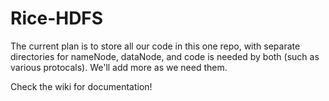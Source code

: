 # Rice-HDFS

The current plan is to store all our code in this one repo, with separate directories for nameNode, dataNode, and code is needed by both (such as various protocals). We'll add more as we need them.


Check the wiki for documentation!
